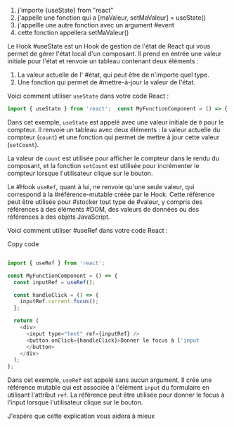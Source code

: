 1. j'importe {useState} from "react"
2. j'appelle une fonction qui a [maValeur, setMaValeur] = useState()
3. j'appellle une autre fonction avec un argument #event 
4. cette fonction appellera  setMaValeur()


Le Hook #useState est un Hook de gestion de l'état de React qui vous permet de gérer l'état local d'un composant. Il prend en entrée une valeur initiale pour l'état et renvoie un tableau contenant deux éléments :

1.  La valeur actuelle de l' #état, qui peut être de n'importe quel type.
2.  Une fonction qui permet de #mettre-à-jour la valeur de l'état.

Voici comment utiliser `useState` dans votre code React :



```js
import { useState } from 'react';  const MyFunctionComponent = () => {   const [count, setCount] = useState(0);    return (     <div>       <p>Le compteur est à {count}</p>       <button onClick={() => setCount(count + 1)}>Incrémenter le compteur</button>     </div>   ); };
```

Dans cet exemple, `useState` est appelé avec une valeur initiale de `0` pour le compteur. Il renvoie un tableau avec deux éléments : la valeur actuelle du compteur (`count`) et une fonction qui permet de mettre à jour cette valeur (`setCount`).

La valeur de `count` est utilisée pour afficher le compteur dans le rendu du composant, et la fonction `setCount` est utilisée pour incrémenter le compteur lorsque l'utilisateur clique sur le bouton.

Le #Hook `useRef`, quant à lui, ne renvoie qu'une seule valeur, qui correspond à la #référence-mutable créée par le Hook. Cette référence peut être utilisée pour #stocker tout type de #valeur, y compris des références à des éléments #DOM, des valeurs de données ou des références à des objets JavaScript.

Voici comment utiliser #useRef dans votre code React :

Copy code

```js

import { useRef } from 'react';

const MyFunctionComponent = () => {
  const inputRef = useRef();

  const handleClick = () => {
    inputRef.current.focus();
  };

  return (
    <div>
      <input type="text" ref={inputRef} />
      <button onClick={handleClick}>Donner le focus à l'input 
      </button>
    </div>
  );
};


```

Dans cet exemple, `useRef` est appelé sans aucun argument. Il crée une référence mutable qui est associée à l'élément `input` du formulaire en utilisant l'attribut `ref`. La référence peut être utilisée pour donner le focus à l'input lorsque l'utilisateur clique sur le bouton.

J'espère que cette explication vous aidera à mieux